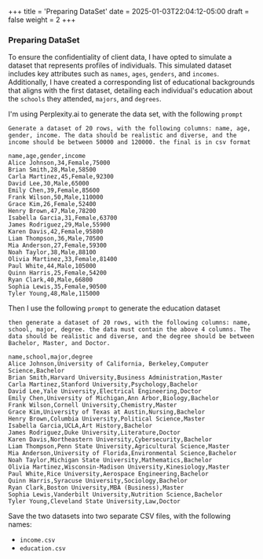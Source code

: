 +++
title = 'Preparing DataSet'
date = 2025-01-03T22:04:12-05:00
draft = false
weight = 2
+++

### Preparing DataSet

<!-- Ref > https://gitlab.com/digiits/larklex/-/blob/main/docs/240815_fushun.md -->

To ensure the confidentiality of client data, I have opted to simulate a dataset that represents profiles of individuals. This simulated dataset includes key attributes such as `names`, `ages`, `genders`, and `incomes`. Additionally, I have created a corresponding list of educational backgrounds that aligns with the first dataset, detailing each individual's education about the `schools` they attended, `majors`, and `degrees`. 

I'm using Perplexity.ai to generate the data set, with the following `prompt`

```
Generate a dataset of 20 rows, with the following columns: name, age, gender, income. The data should be realistic and diverse, and the income should be between 50000 and 120000. the final is in csv format
```

```csv
name,age,gender,income
Alice Johnson,34,Female,75000
Brian Smith,28,Male,58500
Carla Martinez,45,Female,92300
David Lee,30,Male,65000
Emily Chen,39,Female,85600
Frank Wilson,50,Male,110000
Grace Kim,26,Female,52400
Henry Brown,47,Male,78200
Isabella Garcia,31,Female,63700
James Rodriguez,29,Male,55900
Karen Davis,42,Female,95800
Liam Thompson,36,Male,70500
Mia Anderson,27,Female,59300
Noah Taylor,38,Male,88100
Olivia Martinez,33,Female,81400
Paul White,44,Male,105000
Quinn Harris,25,Female,54200
Ryan Clark,40,Male,66800
Sophia Lewis,35,Female,90500
Tyler Young,48,Male,115000
```

Then I use the following `prompt` to generate the education dataset

```
then generate a dataset of 20 rows, with the following columns: name, school, major, degree. the data must contain the above 4 columns. The data should be realistic and diverse, and the degree should be between Bachelor, Master, and Doctor.
```

```csv
name,school,major,degree
Alice Johnson,University of California, Berkeley,Computer Science,Bachelor
Brian Smith,Harvard University,Business Administration,Master
Carla Martinez,Stanford University,Psychology,Bachelor
David Lee,Yale University,Electrical Engineering,Doctor
Emily Chen,University of Michigan,Ann Arbor,Biology,Bachelor
Frank Wilson,Cornell University,Chemistry,Master
Grace Kim,University of Texas at Austin,Nursing,Bachelor
Henry Brown,Columbia University,Political Science,Master
Isabella Garcia,UCLA,Art History,Bachelor
James Rodriguez,Duke University,Literature,Doctor
Karen Davis,Northeastern University,Cybersecurity,Bachelor
Liam Thompson,Penn State University,Agricultural Science,Master
Mia Anderson,University of Florida,Environmental Science,Bachelor
Noah Taylor,Michigan State University,Mathematics,Bachelor
Olivia Martinez,Wisconsin-Madison University,Kinesiology,Master
Paul White,Rice University,Aerospace Engineering,Bachelor
Quinn Harris,Syracuse University,Sociology,Bachelor
Ryan Clark,Boston University,MBA (Business),Master
Sophia Lewis,Vanderbilt University,Nutrition Science,Bachelor
Tyler Young,Cleveland State University,Law,Doctor
```

Save the two datasets into two separate CSV files, with the following names:

- `income.csv`
- `education.csv`

<!-- 
#### Hidden Appendix

```plantuml

actor User
node LLM
database Neo4j

User -> LLM: Ask a question
LLM -> Neo4j: Query the graph database \nthrough `langchain_neo4j`
Neo4j -> LLM: Return the result
LLM -> User: Answer the question

note top of Neo4j: source data imported from \n`income.csv` \n`education.csv`
note bottom of Neo4j: vectorStore
note bottom of LLM: orchstrated by ollama

``` -->
